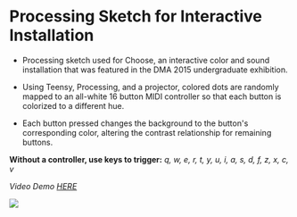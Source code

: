 # Processing Sketch for Interactive Installation 
* Processing sketch used for Choose, an interactive color and sound installation that was featured in the DMA 2015 undergraduate exhibition. 

* Using Teensy, Processing, and a projector, colored dots are randomly mapped to an all-white 16 button MIDI controller so that each button is colorized to a different hue. 

* Each button pressed changes the background to the button's corresponding color, altering the contrast relationship for remaining buttons.

<strong>Without a controller, use keys to trigger:</strong> <em>q, w, e, r, t, y, u, i, a, s, d, f, z, x, c, v

Video Demo <a href="https://vimeo.com/119825927">HERE</a>

<img src=https://cloud.githubusercontent.com/assets/9808027/6224430/902bf0d6-b630-11e4-8fd1-275b385c826c.jpg>
